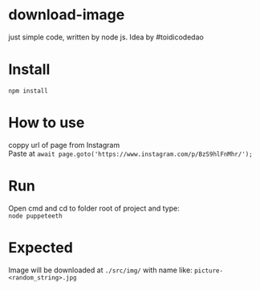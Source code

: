 # download-image
just simple code, written by node js.  Idea by #toidicodedao

# Install
``npm install``
# How to use
coppy url of page from Instagram
</br>
Paste at ``await page.goto('https://www.instagram.com/p/BzS9hlFnMhr/');``

# Run
Open cmd and cd to folder root of project and type: </br>
``node puppeteeth``
# Expected
Image will be downloaded at `./src/img/` with name like: `picture-<random_string>.jpg`

